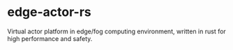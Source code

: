 # edge-actor-rs
Virtual actor platform in edge/fog computing environment, written in rust for high performance and safety.
